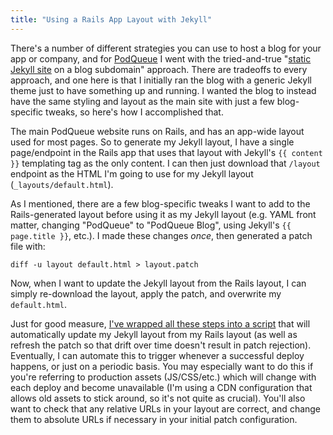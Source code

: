 ```yaml
---
title: "Using a Rails App Layout with Jekyll"
---
```

There's a number of different strategies you can use to host a blog for your app or company, and for [PodQueue](https://podqueue.fm) I went with the tried-and-true "[static Jekyll site](https://jekyllrb.com/) on a blog subdomain" approach. There are tradeoffs to every approach, and one here is that I initially ran the blog with a generic Jekyll theme just to have something up and running. I wanted the blog to instead have the same styling and layout as the main site with just a few blog-specific tweaks, so here's how I accomplished that.

The main PodQueue website runs on Rails, and has an app-wide layout used for most pages. So to generate my Jekyll layout, I have a single page/endpoint in the Rails app that uses that layout with Jekyll's <code>&lbrace;&lbrace; content &rbrace;&rbrace;</code> templating tag as the only content. I can then just download that `/layout` endpoint as the HTML I'm going to use for my Jekyll layout (`_layouts/default.html`).

As I mentioned, there are a few blog-specific tweaks I want to add to the Rails-generated layout before using it as my Jekyll layout (e.g. YAML front matter, changing "PodQueue" to "PodQueue Blog", using Jekyll's <code>&lbrace;&lbrace; page.title &rbrace;&rbrace;</code>, etc.). I made these changes *once*, then generated a patch file with:

    diff -u layout default.html > layout.patch

Now, when I want to update the Jekyll layout from the Rails layout, I can simply re-download the layout, apply the patch, and overwrite my `default.html`.

Just for good measure, [I've wrapped all these steps into a script](https://github.com/podqueue/blog.podqueue.fm/blob/main/script/layout.sh) that will automatically update my Jekyll layout from my Rails layout (as well as refresh the patch so that drift over time doesn't result in patch rejection). Eventually, I can automate this to trigger whenever a successful deploy happens, or just on a periodic basis. You may especially want to do this if you're referring to production assets (JS/CSS/etc.) which will change with each deploy and become unavailable (I'm using a CDN configuration that allows old assets to stick around, so it's not quite as crucial). You'll also want to check that any relative URLs in your layout are correct, and change them to absolute URLs if necessary in your initial patch configuration.
